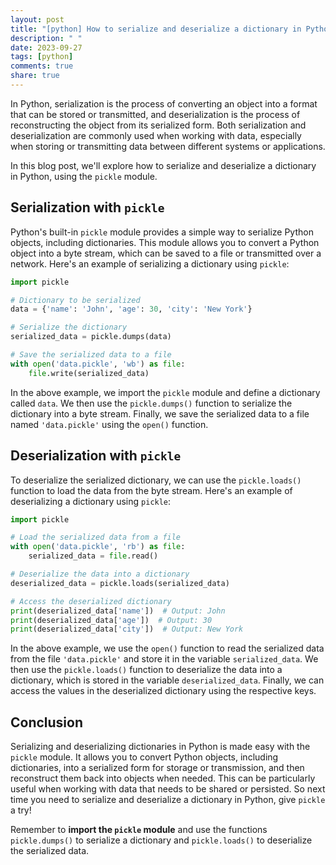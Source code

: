 ```yaml
---
layout: post
title: "[python] How to serialize and deserialize a dictionary in Python?"
description: " "
date: 2023-09-27
tags: [python]
comments: true
share: true
---
```


In Python, serialization is the process of converting an object into a format that can be stored or transmitted, and deserialization is the process of reconstructing the object from its serialized form. Both serialization and deserialization are commonly used when working with data, especially when storing or transmitting data between different systems or applications.

In this blog post, we'll explore how to serialize and deserialize a dictionary in Python, using the `pickle` module.

## Serialization with `pickle`

Python's built-in `pickle` module provides a simple way to serialize Python objects, including dictionaries. This module allows you to convert a Python object into a byte stream, which can be saved to a file or transmitted over a network. Here's an example of serializing a dictionary using `pickle`:

```python
import pickle

# Dictionary to be serialized
data = {'name': 'John', 'age': 30, 'city': 'New York'}

# Serialize the dictionary
serialized_data = pickle.dumps(data)

# Save the serialized data to a file
with open('data.pickle', 'wb') as file:
    file.write(serialized_data)
```

In the above example, we import the `pickle` module and define a dictionary called `data`. We then use the `pickle.dumps()` function to serialize the dictionary into a byte stream. Finally, we save the serialized data to a file named `'data.pickle'` using the `open()` function.

## Deserialization with `pickle`

To deserialize the serialized dictionary, we can use the `pickle.loads()` function to load the data from the byte stream. Here's an example of deserializing a dictionary using `pickle`:

```python
import pickle

# Load the serialized data from a file
with open('data.pickle', 'rb') as file:
    serialized_data = file.read()

# Deserialize the data into a dictionary
deserialized_data = pickle.loads(serialized_data)

# Access the deserialized dictionary
print(deserialized_data['name'])  # Output: John
print(deserialized_data['age'])  # Output: 30
print(deserialized_data['city'])  # Output: New York
```

In the above example, we use the `open()` function to read the serialized data from the file `'data.pickle'` and store it in the variable `serialized_data`. We then use the `pickle.loads()` function to deserialize the data into a dictionary, which is stored in the variable `deserialized_data`. Finally, we can access the values in the deserialized dictionary using the respective keys.

## Conclusion

Serializing and deserializing dictionaries in Python is made easy with the `pickle` module. It allows you to convert Python objects, including dictionaries, into a serialized form for storage or transmission, and then reconstruct them back into objects when needed. This can be particularly useful when working with data that needs to be shared or persisted. So next time you need to serialize and deserialize a dictionary in Python, give `pickle` a try!

Remember to **import the `pickle` module** and use the functions `pickle.dumps()` to serialize a dictionary and `pickle.loads()` to deserialize the serialized data.
